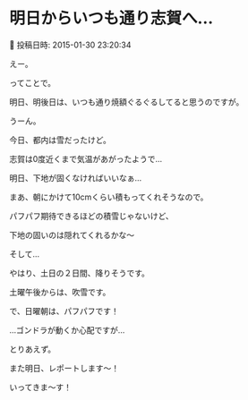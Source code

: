 # 明日からいつも通り志賀へ…

📅 投稿日時: 2015-01-30 23:20:34

えー。


ってことで。





明日、明後日は、いつも通り焼額ぐるぐるしてると思うのですが。





うーん。


今日、都内は雪だったけど。


志賀は0度近くまで気温があがったようで…


明日、下地が固くなければいいなぁ…





まあ、朝にかけて10cmくらい積もってくれそうなので。


パフパフ期待できるほどの積雪じゃないけど、


下地の固いのは隠れてくれるかな～





そして…


やはり、土日の２日間、降りそうです。


土曜午後からは、吹雪です。


で、日曜朝は、パフパフです！





…ゴンドラが動くか心配ですが…





とりあえず。


また明日、レポートします～！


いってきま～す！
